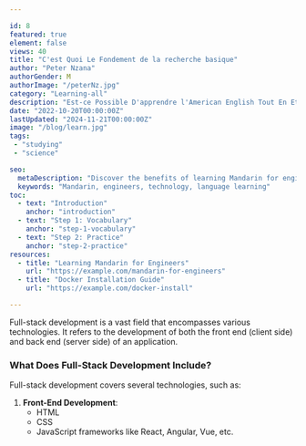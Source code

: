 ```yaml
---

id: 8
featured: true
element: false
views: 40
title: "C'est Quoi Le Fondement de la recherche basique"
author: "Peter Nzana"
authorGender: M
authorImage: "/peterNz.jpg"
category: "Learning-all"
description: "Est-ce Possible D'apprendre l'American English Tout En Etant Hors America est une question quise pose parmis tant de "
date: "2022-10-20T00:00:00Z"
lastUpdated: "2024-11-21T00:00:00Z"
image: "/blog/learn.jpg"
tags:
 - "studying"
 - "science"

seo:
  metaDescription: "Discover the benefits of learning Mandarin for engineers in a globalized world."
  keywords: "Mandarin, engineers, technology, language learning"
toc:
  - text: "Introduction"
    anchor: "introduction"
  - text: "Step 1: Vocabulary"
    anchor: "step-1-vocabulary"
  - text: "Step 2: Practice"
    anchor: "step-2-practice"
resources:
  - title: "Learning Mandarin for Engineers"
    url: "https://example.com/mandarin-for-engineers"
  - title: "Docker Installation Guide"
    url: "https://example.com/docker-install"

---
```

Full-stack development is a vast field that encompasses various technologies. It refers to the development of both the front end (client side) and back end (server side) of an application.

### What Does Full-Stack Development Include?

Full-stack development covers several technologies, such as:

1. **Front-End Development**:
   - HTML
   - CSS
   - JavaScript frameworks like React, Angular, Vue, etc.
